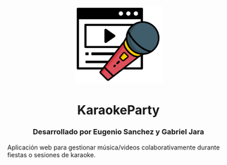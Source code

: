 <p align="center">
  <img src="https://github.com/EugenioDaniel/KaraokeParty/blob/main/documentation/img/karaokeparty_logo.svg" alt="KaraokeParty logo" width="200"/>
</p>

<h1 align="center">KaraokeParty</h1>

<h3 align="center"><b>Desarrollado por Eugenio Sanchez y Gabriel Jara</b></h3>

Aplicación web para gestionar música/videos colaborativamente durante fiestas o sesiones de karaoke.